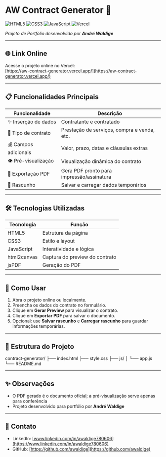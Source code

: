 # AW Contract Generator 🚀

![HTML5](https://img.shields.io/badge/HTML5-E34F26?style=flat&logo=html5&logoColor=white)
![CSS3](https://img.shields.io/badge/CSS3-1572B6?style=flat&logo=css3&logoColor=white)
![JavaScript](https://img.shields.io/badge/JavaScript-F7DF1E?style=flat&logo=javascript&logoColor=black)
![Vercel](https://img.shields.io/badge/Deploy-Vercel-000000?style=flat&logo=vercel&logoColor=white)

*Projeto de Portfólio desenvolvido por **André Waldige***  

---

## 🌐 Link Online
Acesse o projeto online no Vercel:  
[https://aw-contract-generator.vercel.app/](https://aw-contract-generator.vercel.app/)

---

## 📋 Funcionalidades Principais

| Funcionalidade | Descrição |
|----------------|-----------|
| ✨ Inserção de dados | Contratante e contratado |
| 📝 Tipo de contrato | Prestação de serviços, compra e venda, etc. |
| 💰 Campos adicionais | Valor, prazo, datas e cláusulas extras |
| 👁 Pré-visualização | Visualização dinâmica do contrato |
| 📄 Exportação PDF | Gera PDF pronto para impressão/assinatura |
| 💾 Rascunho | Salvar e carregar dados temporários |

---

## 🛠 Tecnologias Utilizadas

| Tecnologia | Função |
|------------|--------|
| HTML5 | Estrutura da página |
| CSS3 | Estilo e layout |
| JavaScript | Interatividade e lógica |
| html2canvas | Captura do preview do contrato |
| jsPDF | Geração do PDF |

---

## 🚀 Como Usar

1. Abra o projeto online ou localmente.  
2. Preencha os dados do contrato no formulário.  
3. Clique em **Gerar Preview** para visualizar o contrato.  
4. Clique em **Exportar PDF** para salvar o documento.  
5. Opcional: use **Salvar rascunho** e **Carregar rascunho** para guardar informações temporárias.

---

## 📂 Estrutura do Projeto
contract-generator/
├── index.html
├── style.css
├── js/
│ └── app.js
└── README.md

---

## ✨ Observações
- O PDF gerado é o documento oficial; a pré-visualização serve apenas para conferência  
- Projeto desenvolvido para portfólio por **André Waldige**

---

## 📣 Contato
- LinkedIn: [www.linkedin.com/in/awaldige780606](https://www.linkedin.com/in/awaldige780606)  
- GitHub: [https://github.com/awaldige](https://github.com/awaldige)  
